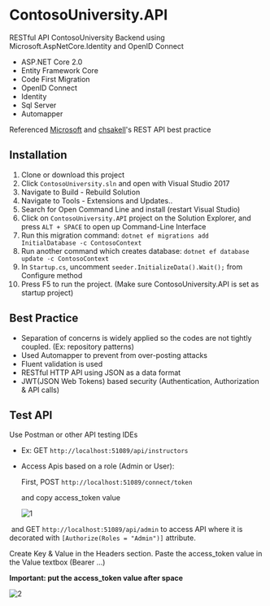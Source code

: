 # ContosoUniversity.API

RESTful API ContosoUniversity Backend using Microsoft.AspNetCore.Identity and OpenID Connect

- ASP.NET Core 2.0 
- Entity Framework Core
- Code First Migration
- OpenID Connect
- Identity 
- Sql Server
- Automapper

Referenced [Microsoft](https://docs.microsoft.com/en-us/aspnet/core/data/ef-mvc/intro) and [chsakell](https://chsakell.com/2016/06/23/rest-apis-using-asp-net-core-and-entity-framework-core/)'s REST API best practice

## Installation

1. Clone or download this project
2. Click `ContosoUniversity.sln` and open with Visual Studio 2017
3. Navigate to Build - Rebuild Solution
4. Navigate to Tools - Extensions and Updates..
5. Search for Open Command Line and install (restart Visual Studio)
6. Click on `ContosoUniversity.API` project on the Solution Explorer, and press `ALT + SPACE` to open up Command-Line Interface
7. Run this migration command: `dotnet ef migrations add InitialDatabase -c ContosoContext`
8. Run another command which creates database: `dotnet ef database update -c ContosoContext` 
9. In `Startup.cs`, uncomment `seeder.InitializeData().Wait();` from Configure method 
10. Press F5 to run the project. (Make sure ContosoUniversity.API is set as startup project)

## Best Practice

- Separation of concerns is widely applied so the codes are not tightly coupled. (Ex: repository patterns)
- Used Automapper to prevent from over-posting attacks
- Fluent validation is used
- RESTful HTTP API using JSON as a data format
- JWT(JSON Web Tokens) based security (Authentication, Authorization & API calls)

## Test API

Use Postman or other API testing IDEs

- Ex: GET `http://localhost:51089/api/instructors`
- Access Apis based on a role (Admin or User):
  
  First, POST `http://localhost:51089/connect/token` 
  
  and copy access_token value
  
  ![1](https://user-images.githubusercontent.com/7738916/34234683-6f08fb94-e5a1-11e7-8438-a39736fb1bc6.png)
  
  and GET `http://localhost:51089/api/admin` to access API where it is decorated with `[Authorize(Roles = "Admin")]` attribute.
  
  Create Key & Value in the Headers section. Paste the access_token value in the Value textbox (Bearer ...)
  
  **Important: put the access_token value after space**
  
  ![2](https://user-images.githubusercontent.com/7738916/34234702-83d01242-e5a1-11e7-8d28-736d5d8bda95.png)


  
  
  
    
